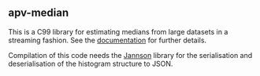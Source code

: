 apv-median
----------

This is a C99 library for estimating medians from large datasets
in a streaming fashion. See the [documentation](doc/README.md) for
further details.

Compilation of this code needs the [Jannson][1] library for the
serialisation and deserialisation of the histogram structure to JSON.

[1]: http://www.digip.org/jansson/
